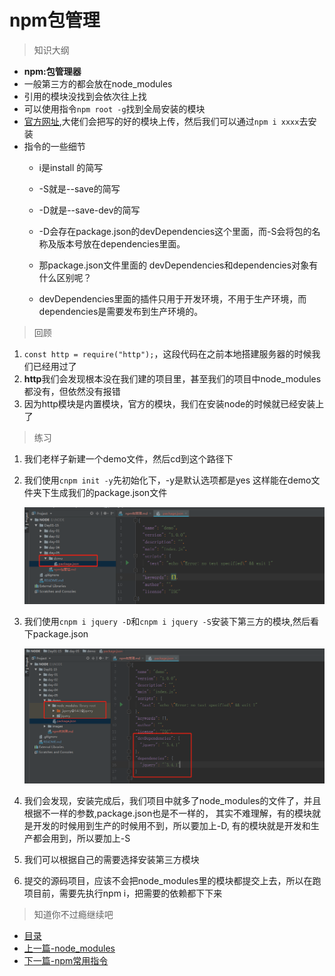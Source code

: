 # npm包管理
> 知识大纲
* **npm:包管理器**
* 一般第三方的都会放在node_modules
* 引用的模块没找到会依次往上找
* 可以使用指令`npm root -g`找到全局安装的模块
* [官方网址](https://www.npmjs.com/),大佬们会把写的好的模块上传，然后我们可以通过`npm i xxxx`去安装
* 指令的一些细节
    * i是install 的简写
    
    * -S就是--save的简写
    
    * -D就是--save-dev的简写 
    
    * -D会存在package.json的devDependencies这个里面，而-S会将包的名称及版本号放在dependencies里面。
    
    * 那package.json文件里面的 devDependencies和dependencies对象有什么区别呢？
    
    * devDependencies里面的插件只用于开发环境，不用于生产环境，而dependencies是需要发布到生产环境的。
        
> 回顾
1. `const http = require("http");`，这段代码在之前本地搭建服务器的时候我们已经用过了
2. **http**我们会发现根本没在我们建的项目里，甚至我们的项目中node_modules都没有，但依然没有报错
3. 因为http模块是内置模块，官方的模块，我们在安装node的时候就已经安装上了

> 练习
1. 我们老样子新建一个demo文件，然后cd到这个路径下
2. 我们使用`cnpm init -y`先初始化下，-y是默认选项都是yes
    这样能在demo文件夹下生成我们的package.json文件

    ![](./images/使用init初始化.jpg)
    
3. 我们使用`cnpm i jquery -D`和`cnpm i jquery -S`安装下第三方的模块,然后看下package.json
    
    ![](./images/安装第三方模块练手.jpg)
    
4. 我们会发现，安装完成后，我们项目中就多了node_modules的文件了，并且根据不一样的参数,package.json也是不一样的，
    其实不难理解，有的模块就是开发的时候用到生产的时候用不到，所以要加上-D,
    有的模块就是开发和生产都会用到，所以要加上-S
    
5. 我们可以根据自己的需要选择安装第三方模块    
6. 提交的源码项目，应该不会把node_modules里的模块都提交上去，所以在跑项目前，需要先执行npm i，把需要的依赖都下下来


> 知道你不过瘾继续吧
* [目录](../../README.md)
* [上一篇-node_modules](../day-04/node_modules.md)
* [下一篇-npm常用指令](../day-06/npm常用指令.md)